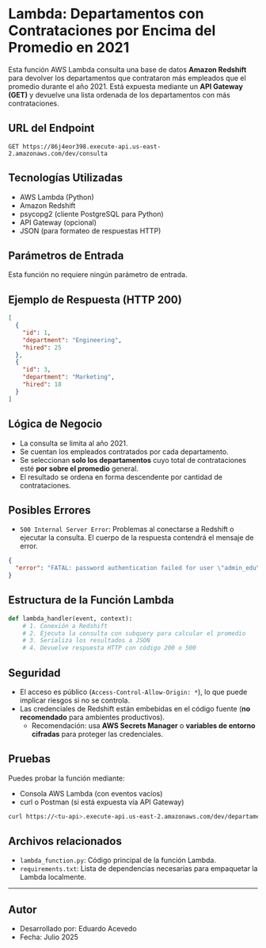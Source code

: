 # Lambda: Departamentos con Contrataciones por Encima del Promedio en 2021

Esta función AWS Lambda consulta una base de datos **Amazon Redshift** para devolver los departamentos que contrataron más empleados que el promedio durante el año 2021. Está expuesta mediante un **API Gateway (GET)** y devuelve una lista ordenada de los departamentos con más contrataciones.

##  URL del Endpoint

```
GET https://86j4eor398.execute-api.us-east-2.amazonaws.com/dev/consulta
```

##  Tecnologías Utilizadas

- AWS Lambda (Python)
- Amazon Redshift
- psycopg2 (cliente PostgreSQL para Python)
- API Gateway (opcional)
- JSON (para formateo de respuestas HTTP)

##  Parámetros de Entrada

Esta función no requiere ningún parámetro de entrada.

##  Ejemplo de Respuesta (HTTP 200)

```json
[
  {
    "id": 1,
    "department": "Engineering",
    "hired": 25
  },
  {
    "id": 3,
    "department": "Marketing",
    "hired": 18
  }
]
```

##  Lógica de Negocio

- La consulta se limita al año 2021.
- Se cuentan los empleados contratados por cada departamento.
- Se seleccionan **solo los departamentos** cuyo total de contrataciones esté **por sobre el promedio** general.
- El resultado se ordena en forma descendente por cantidad de contrataciones.

##  Posibles Errores

- `500 Internal Server Error`: Problemas al conectarse a Redshift o ejecutar la consulta. El cuerpo de la respuesta contendrá el mensaje de error.

```json
{
  "error": "FATAL: password authentication failed for user \"admin_edu\""
}
```

##  Estructura de la Función Lambda

```python
def lambda_handler(event, context):
    # 1. Conexión a Redshift
    # 2. Ejecuta la consulta con subquery para calcular el promedio
    # 3. Serializa los resultados a JSON
    # 4. Devuelve respuesta HTTP con código 200 o 500
```

##  Seguridad

- El acceso es público (`Access-Control-Allow-Origin: *`), lo que puede implicar riesgos si no se controla.
- Las credenciales de Redshift están embebidas en el código fuente (**no recomendado** para ambientes productivos).
  -  Recomendación: usa **AWS Secrets Manager** o **variables de entorno cifradas** para proteger las credenciales.

##  Pruebas

Puedes probar la función mediante:

- Consola AWS Lambda (con eventos vacíos)
- curl o Postman (si está expuesta vía API Gateway)

```bash
curl https://<tu-api>.execute-api.us-east-2.amazonaws.com/dev/departamentos-top
```

##  Archivos relacionados

- `lambda_function.py`: Código principal de la función Lambda.
- `requirements.txt`: Lista de dependencias necesarias para empaquetar la Lambda localmente.

---

##  Autor

- Desarrollado por: Eduardo Acevedo
- Fecha: Julio 2025
